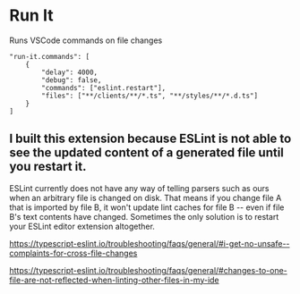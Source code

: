 # Run It

Runs VSCode commands on file changes

```
"run-it.commands": [
    {
        "delay": 4000,
        "debug": false,
        "commands": ["eslint.restart"],
        "files": ["**/clients/**/*.ts", "**/styles/**/*.d.ts"]
    }
]
```

## I built this extension because ESLint is not able to see the updated content of a generated file until you restart it.

ESLint currently does not have any way of telling parsers such as ours when an arbitrary file is changed on disk. That means if you change file A that is imported by file B, it won't update lint caches for file B -- even if file B's text contents have changed. Sometimes the only solution is to restart your ESLint editor extension altogether.

https://typescript-eslint.io/troubleshooting/faqs/general/#i-get-no-unsafe--complaints-for-cross-file-changes

https://typescript-eslint.io/troubleshooting/faqs/general/#changes-to-one-file-are-not-reflected-when-linting-other-files-in-my-ide
